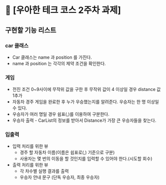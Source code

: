 # 🚀 [우아한 테크 코스 2주차 과제]

## 구현할 기능 리스트

### car 클래스 
* Car 클래스는 name 과 position 를 가진다.
* name 과 position 는 각각의 제약 조건을 확인한다.

### 게임
* 전진 조건 0~9사이에 무작위 값을 구한 후 무작위 값이 4 이상일 경우 distance 값 1추가
* 자동차 경주 게임을 완료한 후 누가 우승했는지를 알려준다. 우승자는 한 명 이상일 수 있다.
* 우승자가 여러 명일 경우 쉼표(,)를 이용하여 구분한다.
* 우승자 출력 - CarList의 정보를 받아서 Distance가 가장 큰 우승자들을 찾는다.
  
### 입출력
* 입력 처리를 위한 뷰
  * 경주 할 자동차 이름(이름은 쉽표로(,) 기준으로 구분)
  * 사용자는 몇 번의 이동을 할 것인지를 입력할 수 있어야 한다.(시도할 회수)
* 출력 처리를 위한 뷰
  * 각 차수별 실행 결과를 출력 
  * 우승자 안내 문구 (단독 우승자, 최종 우승자)



